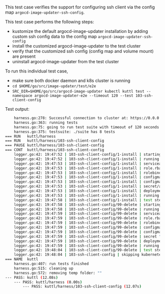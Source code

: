 This test case verifies the support for configuring ssh client via the config map `argocd-image-updater-ssh-config`.

This test case performs the following steps:
* kustomize the default argocd-image-updater installation by adding custom ssh config data to the config map `argocd-image-updater-ssh-config`
* install the customized argocd-image-updater to the test cluster
* verify that the customized ssh config (config map and volume mount) are present 
* uninstall argocd-image-updater from the test cluster

To run this individual test case,

* make sure both docker daemon and k8s cluster is running
* `cd $HOME/go/src/image-updater/test/e2e`
* `SRC_DIR=$HOME/go/src/argocd-image-updater kubectl kuttl test --namespace argocd-image-updater-e2e --timeout 120 --test 103-ssh-client-config`

Test output:
```bash
    harness.go:278: Successful connection to cluster at: https://0.0.0.0:58961
    harness.go:363: running tests
    harness.go:75: going to run test suite with timeout of 120 seconds for each step
    harness.go:375: testsuite: ./suite has 8 tests
=== RUN   kuttl/harness
=== RUN   kuttl/harness/103-ssh-client-config
=== PAUSE kuttl/harness/103-ssh-client-config
=== CONT  kuttl/harness/103-ssh-client-config
    logger.go:42: 19:47:52 | 103-ssh-client-config/1-install | starting test step 1-install
    logger.go:42: 19:47:52 | 103-ssh-client-config/1-install | running command: [kubectl -n argocd-image-updater-e2e apply -k .]
    logger.go:42: 19:47:53 | 103-ssh-client-config/1-install | serviceaccount/argocd-image-updater created
    logger.go:42: 19:47:53 | 103-ssh-client-config/1-install | role.rbac.authorization.k8s.io/argocd-image-updater created
    logger.go:42: 19:47:53 | 103-ssh-client-config/1-install | rolebinding.rbac.authorization.k8s.io/argocd-image-updater created
    logger.go:42: 19:47:53 | 103-ssh-client-config/1-install | configmap/argocd-image-updater-config created
    logger.go:42: 19:47:53 | 103-ssh-client-config/1-install | configmap/argocd-image-updater-ssh-config created
    logger.go:42: 19:47:53 | 103-ssh-client-config/1-install | secret/argocd-image-updater-secret created
    logger.go:42: 19:47:53 | 103-ssh-client-config/1-install | deployment.apps/argocd-image-updater created
    logger.go:42: 19:47:53 | 103-ssh-client-config/1-install | running command: [sleep 5]
    logger.go:42: 19:47:58 | 103-ssh-client-config/1-install | test step completed 1-install
    logger.go:42: 19:47:58 | 103-ssh-client-config/99-delete | starting test step 99-delete
    logger.go:42: 19:47:58 | 103-ssh-client-config/99-delete | running command: [kubectl -n argocd-image-updater-e2e delete -k .]
    logger.go:42: 19:47:59 | 103-ssh-client-config/99-delete | serviceaccount "argocd-image-updater" deleted
    logger.go:42: 19:47:59 | 103-ssh-client-config/99-delete | role.rbac.authorization.k8s.io "argocd-image-updater" deleted
    logger.go:42: 19:47:59 | 103-ssh-client-config/99-delete | rolebinding.rbac.authorization.k8s.io "argocd-image-updater" deleted
    logger.go:42: 19:47:59 | 103-ssh-client-config/99-delete | configmap "argocd-image-updater-config" deleted
    logger.go:42: 19:47:59 | 103-ssh-client-config/99-delete | configmap "argocd-image-updater-ssh-config" deleted
    logger.go:42: 19:47:59 | 103-ssh-client-config/99-delete | secret "argocd-image-updater-secret" deleted
    logger.go:42: 19:47:59 | 103-ssh-client-config/99-delete | deployment.apps "argocd-image-updater" deleted
    logger.go:42: 19:47:59 | 103-ssh-client-config/99-delete | running command: [sleep 5]
    logger.go:42: 19:48:04 | 103-ssh-client-config/99-delete | test step completed 99-delete
    logger.go:42: 19:48:04 | 103-ssh-client-config | skipping kubernetes event logging
=== NAME  kuttl
    harness.go:407: run tests finished
    harness.go:515: cleaning up
    harness.go:572: removing temp folder: ""
--- PASS: kuttl (12.08s)
    --- PASS: kuttl/harness (0.00s)
        --- PASS: kuttl/harness/103-ssh-client-config (12.07s)
```
